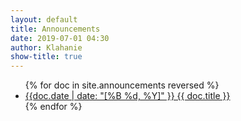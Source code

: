 ```yaml
---
layout: default
title: Announcements
date: 2019-07-01 04:30
author: Klahanie
show-title: true
---
```

<ul>
    {% for doc in site.announcements reversed %}
        <li><a href="{{site.url}}/{{ doc.url }}">{{doc.date | date: "[%B %d, %Y]" }} {{ doc.title }}</a></li>
    {% endfor %}
</ul>


